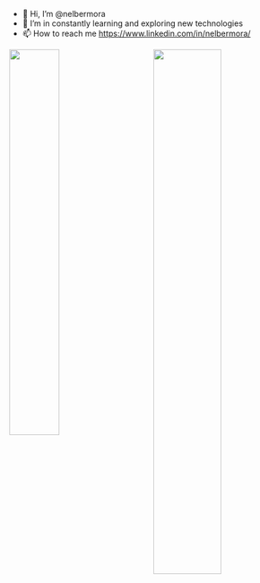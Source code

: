 - 👋 Hi, I’m @nelbermora
- 👀 I’m in constantly learning and exploring new technologies
- 📫 How to reach me https://www.linkedin.com/in/nelbermora/

<img align="left" width="42%" src="https://github-readme-stats.vercel.app/api/top-langs/?username=nelbermora&layout=compact" />
<img align="right" width="49%" src="https://github-readme-stats.vercel.app/api?username=nelbermora&show_icons=true&count_private=true" />

<!---
nelbermora/nelbermora is a ✨ special ✨ repository because its `README.md` (this file) appears on your GitHub profile.
You can click the Preview link to take a look at your changes.
--->
